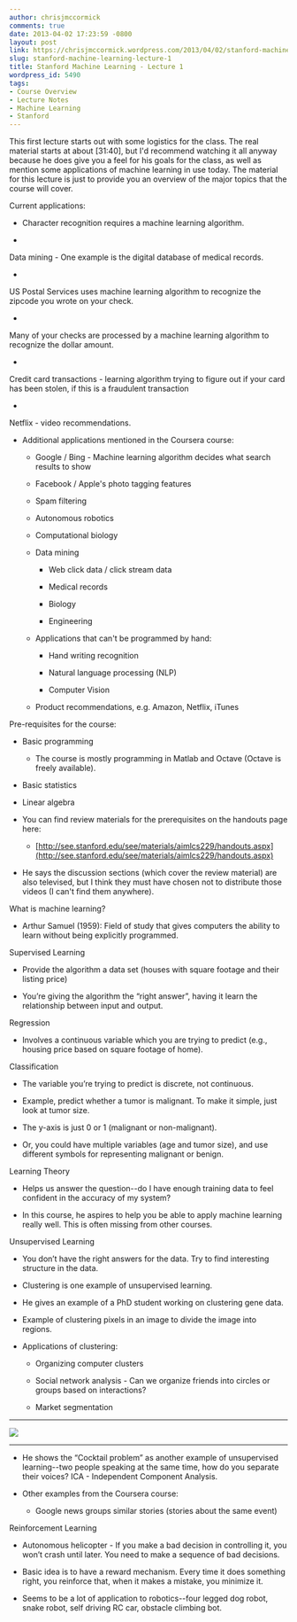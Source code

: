 ```yaml
---
author: chrisjmccormick
comments: true
date: 2013-04-02 17:23:59 -0800
layout: post
link: https://chrisjmccormick.wordpress.com/2013/04/02/stanford-machine-learning-lecture-1/
slug: stanford-machine-learning-lecture-1
title: Stanford Machine Learning - Lecture 1
wordpress_id: 5490
tags:
- Course Overview
- Lecture Notes
- Machine Learning
- Stanford
---
```


This first lecture starts out with some logistics for the class. The real material starts at about [31:40], but I'd recommend watching it all anyway because he does give you a feel for his goals for the class, as well as mention some applications of machine learning in use today. The material for this lecture is just to provide you an overview of the major topics that the course will cover.

Current applications:



	
  * Character recognition requires a machine learning algorithm.

	
  * 


Data mining - One example is the digital database of medical records.




	
  * 




US Postal Services uses machine learning algorithm to recognize the zipcode you wrote on your check.

	
  * 


Many of your checks are processed by a machine learning algorithm to recognize the dollar amount.




	
  * 




Credit card transactions - learning algorithm trying to figure out if your card has been stolen, if this is a fraudulent transaction

	
  * 


Netflix - video recommendations.




	
  * Additional applications mentioned in the Coursera course:

	
    * Google / Bing - Machine learning algorithm decides what search results to show

	
    * Facebook / Apple's photo tagging features

	
    * Spam filtering

	
    * Autonomous robotics

	
    * Computational biology

	
    * Data mining

	
      * Web click data / click stream data

	
      * Medical records

	
      * Biology

	
      * Engineering




	
    * Applications that can't be programmed by hand:

	
      * Hand writing recognition

	
      * Natural language processing (NLP)

	
      * Computer Vision




	
    * Product recommendations, e.g. Amazon, Netflix, iTunes





Pre-requisites for the course:

	
  * Basic programming

	
    * The course is mostly programming in Matlab and Octave (Octave is freely available).




	
  * Basic statistics

	
  * Linear algebra

	
  * You can find review materials for the prerequisites on the handouts page here:

	
    * [http://see.stanford.edu/see/materials/aimlcs229/handouts.aspx](http://see.stanford.edu/see/materials/aimlcs229/handouts.aspx)




	
  * He says the discussion sections (which cover the review material) are also televised, but I think they must have chosen not to distribute those videos (I can't find them anywhere).




What is machine learning?






	
  * Arthur Samuel (1959): Field of study that gives computers the ability to learn without being explicitly programmed.




Supervised Learning






	
  * Provide the algorithm a data set (houses with square footage and their listing price)

	
  * You’re giving the algorithm the “right answer”, having it learn the relationship between input and output.




Regression






	
  * Involves a continuous variable which you are trying to predict (e.g., housing price based on square footage of home).




Classification






	
  * The variable you’re trying to predict is discrete, not continuous.

	
  * Example, predict whether a tumor is malignant. To make it simple, just look at tumor size.

	
  * The y-axis is just 0 or 1 (malignant or non-malignant).

	
  * Or, you could have multiple variables (age and tumor size), and use different symbols for representing malignant or benign.




Learning Theory






	
  * Helps us answer the question--do I have enough training data to feel confident in the accuracy of my system?

	
  * In this course, he aspires to help you be able to apply machine learning really well. This is often missing from other courses.


Unsupervised Learning

	
  * You don’t have the right answers for the data. Try to find interesting structure in the data.

	
  * Clustering is one example of unsupervised learning.

	
  * He gives an example of a PhD student working on clustering gene data.

	
  * Example of clustering pixels in an image to divide the image into regions.

	
  * Applications of clustering:

	
    * Organizing computer clusters

	
    * Social network analysis - Can we organize friends into circles or groups based on interactions?

	
    * Market segmentation





****
![](https://lh4.googleusercontent.com/Pz6SY1UM4R7m7W5YrvccRHtzXqbB7YSaLTEIDEEUeFoePwNf4Z17xpjWDbmFEaF6VXPPYPha0ZlUyIZJ6vjLHkfG-yT4ixQra-C_yVyWe02WPN3RjpaSx3hl)
****



	
  * He shows the “Cocktail problem” as another example of unsupervised learning--two people speaking at the same time, how do you separate their voices? ICA - Independent Component Analysis.

	
  * Other examples from the Coursera course:

	
    * Google news groups similar stories (stories about the same event)







Reinforcement Learning






	
  * Autonomous helicopter - If you make a bad decision in controlling it, you won’t crash until later. You need to make a sequence of bad decisions.

	
  * Basic idea is to have a reward mechanism. Every time it does something right, you reinforce that, when it makes a mistake, you minimize it.

	
  * Seems to be a lot of application to robotics--four legged dog robot, snake robot, self driving RC car, obstacle climbing bot.


